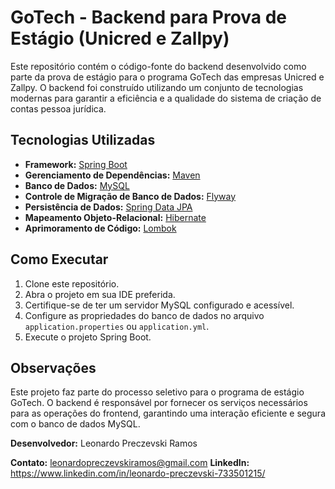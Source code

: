 # GoTech - Backend para Prova de Estágio (Unicred e Zallpy)

Este repositório contém o código-fonte do backend desenvolvido como parte da prova de estágio para o programa GoTech das empresas Unicred e Zallpy. O backend foi construído utilizando um conjunto de tecnologias modernas para garantir a eficiência e a qualidade do sistema de criação de contas pessoa jurídica.

## Tecnologias Utilizadas

- **Framework:** [Spring Boot](https://spring.io/projects/spring-boot)
- **Gerenciamento de Dependências:** [Maven](https://maven.apache.org/)
- **Banco de Dados:** [MySQL](https://www.mysql.com/)
- **Controle de Migração de Banco de Dados:** [Flyway](https://flywaydb.org/)
- **Persistência de Dados:** [Spring Data JPA](https://spring.io/projects/spring-data-jpa)
- **Mapeamento Objeto-Relacional:** [Hibernate](https://hibernate.org/)
- **Aprimoramento de Código:** [Lombok](https://projectlombok.org/)

## Como Executar

1. Clone este repositório.
2. Abra o projeto em sua IDE preferida.
3. Certifique-se de ter um servidor MySQL configurado e acessível.
4. Configure as propriedades do banco de dados no arquivo `application.properties` ou `application.yml`.
5. Execute o projeto Spring Boot.

## Observações

Este projeto faz parte do processo seletivo para o programa de estágio GoTech. O backend é responsável por fornecer os serviços necessários para as operações do frontend, garantindo uma interação eficiente e segura com o banco de dados MySQL.

**Desenvolvedor:** Leonardo Preczevski Ramos

**Contato:** leonardopreczevskiramos@gmail.com
**LinkedIn:** https://www.linkedin.com/in/leonardo-preczevski-733501215/
